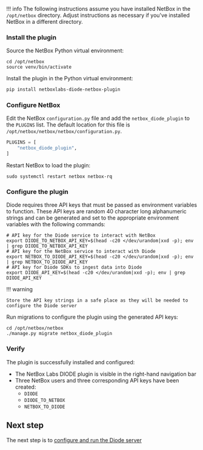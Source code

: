 !!! info
    The following instructions assume you have installed NetBox in the `/opt/netbox` directory. Adjust instructions as necessary if you've installed NetBox in a different directory. 

### Install the plugin

Source the NetBox Python virtual environment:

```shell
cd /opt/netbox
source venv/bin/activate
```

Install the plugin in the Python virtual environment:

```bash
pip install netboxlabs-diode-netbox-plugin
```

### Configure NetBox

Edit the NetBox `configuration.py` file and add the `netbox_diode_plugin` to the `PLUGINS` list. The default location for this file is `/opt/netbox/netbox/netbox/configuration.py`.

```python
PLUGINS = [
    "netbox_diode_plugin",
]
```

Restart NetBox to load the plugin:

```
sudo systemctl restart netbox netbox-rq
```

### Configure the plugin

Diode requires three API keys that must be passed as environment variables to function. These API keys are random 40 character long alphanumeric strings and can be generated and set to the appropriate environment variables with the following commands:

```shell
# API key for the Diode service to interact with NetBox
export DIODE_TO_NETBOX_API_KEY=$(head -c20 </dev/urandom|xxd -p); env | grep DIODE_TO_NETBOX_API_KEY
# API key for the NetBox service to interact with Diode
export NETBOX_TO_DIODE_API_KEY=$(head -c20 </dev/urandom|xxd -p); env | grep NETBOX_TO_DIODE_API_KEY
# API key for Diode SDKs to ingest data into Diode
export DIODE_API_KEY=$(head -c20 </dev/urandom|xxd -p); env | grep DIODE_API_KEY
```

!!! warning

    Store the API key strings in a safe place as they will be needed to configure the Diode server

Run migrations to configure the plugin using the generated API keys:

```shell
cd /opt/netbox/netbox
./manage.py migrate netbox_diode_plugin
```

### Verify

The plugin is successfully installed and configured:

- The NetBox Labs DIODE plugin is visible in the right-hand navigation bar
- Three NetBox users and three corresponding API keys have been created:
    - `DIODE`
    - `DIODE_TO_NETBOX`
    - `NETBOX_TO_DIODE`

## Next step

The next step is to [configure and run the Diode server](diode-server.md)
